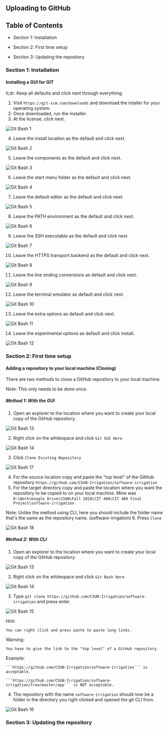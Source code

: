 ## Uploading to GitHub

## Table of Contents
- Section 1: Installation

- Section 2: First time setup

- Section 3: Updating the repository

### Section 1: Installation

#### Installing a GUI for GIT

tl;dr: Keep all defaults and click next through everything.

1. Visit ```https://git-scm.com/downloads``` and download the intaller for your operating system.
2. Once downloaded, run the installer.
3. At the license, click next.

  ![Git Bash 1](../markdown-images/git-guide/1.png)

4. Leave the install location as the default and click next.  

  ![Git Bash 2](../markdown-images/git-guide/2.png)

5. Leave the components as the default and click next.

  ![Git Bash 3](../markdown-images/git-guide/3.png)

6. Leave the start menu folder as the default and click next.

  ![Git Bash 4](../markdown-images/git-guide/4.png)

7. Leave the default editor as the default and click next.

  ![Git Bash 5](../markdown-images/git-guide/5.png)

8. Leave the PATH environment as the default and click next.

  ![Git Bash 6](../markdown-images/git-guide/6.png)

9. Leave the SSH executable as the default and click next.

  ![Git Bash 7](../markdown-images/git-guide/7.png)

10. Leave the HTTPS transport backend as the default and click next.

  ![Git Bash 8](../markdown-images/git-guide/8.png)

11. Leave the line ending conversions as default and click next.

  ![Git Bash 9](../markdown-images/git-guide/9.png)

12. Leave the terminal emulator as default and click next.

  ![Git Bash 10](../markdown-images/git-guide/10.png)

13. Leave the extra options as default and click next.

  ![Git Bash 11](../markdown-images/git-guide/11.png)

14. Leave the experimental options as default and click install.

  ![Git Bash 12](../markdown-images/git-guide/12.png)

### Section 2: First time setup

#### Adding a repository to your local machine (Cloning)

There are two methods to clone a GitHub repository to your local machine.

Note: This only needs to be done once.

##### Method 1: With the GUI

1. Open an explorer to the location where you want to create your local copy of the GitHub repository.

  ![Git Bash 13](../markdown-images/git-guide/13.png)

2. Right click on the whitespace and click ```Git GUI Here```

  ![Git Bash 14](../markdown-images/git-guide/14.png)

3. Click ```Clone Existing Repository```

  ![Git Bash 17](../markdown-images/git-guide/17.png)

4. For the source location copy and paste the "top level" of the GitHub repository ```https://github.com/CSUN-Irrigation/software-irrigation```
5. For the target directory copy and paste the location where you want the repository to be copied to on your local machine. Mine was ```D:\Work\Google Drive\CSUN\Fall 2018\CIT 480\CIT 480 Final Project\software-irrigation```

  Note: Unlike the method using CLI, here you should include the folder name that's the same as the repository name. (software-irrigation)
6. Press ```Clone```

  ![Git Bash 18](../markdown-images/git-guide/18.png)

##### Method 2: With CLI

1. Open an explorer to the location where you want to create your local copy of the GitHub repository.

  ![Git Bash 13](../markdown-images/git-guide/13.png)

2. Right click on the whitespace and click ```Git Bash Here```

  ![Git Bash 14](../markdown-images/git-guide/14.png)

3. Type ```git clone https://github.com/CSUN-Irrigation/software-irrigation``` and press enter.

  ![Git Bash 15](../markdown-images/git-guide/15.png)


  Hint:

  ```
  You can right click and press paste to paste long links.
  ```

  Warning:

  ```
  You have to give the link to the "top level" of a GitHub repository.
  ```

  Example:

  ```
  ```https://github.com/CSUN-Irrigation/software-irrigation``` is acceptable.

  ```https://github.com/CSUN-Irrigation/software-irrigation/tree/master/app``` is NOT acceptable.
  ```

4. The repository with the name ```software-irrigation``` should now be a folder in the directory you right clicked and opened the git CLI from.

  ![Git Bash 16](../markdown-images/git-guide/16.png)

### Section 3: Updating the repository
